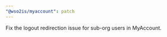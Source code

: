 ```yaml
---
"@wso2is/myaccount": patch
---
```


Fix the logout redirection issue for sub-org users in MyAccount.
